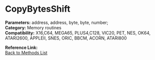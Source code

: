 # CopyBytesShift

**Parameters:** address, address, byte, byte, number;  
**Category:** Memory routines  
**Compatibility:** X16,C64, MEGA65, PLUS4,C128, VIC20, PET,  NES, OK64, ATARI2600, APPLEII, SNES, ORIC, BBCM, ACORN, ATARI800  

**Reference Link:**  
[Back to Methods List](../../SUMMARY.md)
